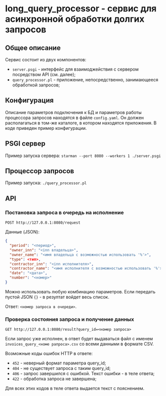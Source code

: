 # long_query_processor - сервис для асинхронной обработки долгих запросов

## Общее описание

Сервис состоит из двух компонентов:

* `server.psgi` - интерфейс для взаимоджействия с сервером посредством API (см. далее);
* `query_processor.pl` - приложение, непосредственно, занимающееся обработкой запросов;

## Конфигурация

Описание параметров подключения к БД и параметров работы процессора запросов находятся в файле `config.yaml`. Он должен располагаться в том-же каталоге, в котором находятся приложения. В коде приведен пример конфигурации.

## PSGI сервер  

Пример запуска сервера: `starman --port 8080 --workers 1 ./server.psgi`

## Процессор запросов

Пример запуска: `./query_processor.pl`

## API

### Постановка запроса в очередь на исполнение

`POST http://127.0.0.1:8080/request`

Данные (JSON):

```json
{
  "period": "<период>",
  "owner_inn": "<inn владельца>",
  "owner_name": "<имя владельца с возможностью использовать '%'>",
  "type": <тип>,
  "contractor_inn": "<inn исполнителя>",
  "contractor_name": "<имя исполнителя с возможностью использовать '%'>",
  "date": "<дата>",
  "number": "<номер>"
}
```
Можно использовать любую комбинацию параметров. Если передать пустой JSON `{}` - в резултат войдет весь список.

Ответ: `<номер запроса в очереди>`.

### Проверка состояния запроса и получение данных

`GET http://127.0.0.1:8080/result?query_id=<номер запроса>`

Если запрос уже исполнен, в ответ будет выдаваться файл с именем `invoices_query_<номе рапроса>.csv` со всеми данными в формате CSV.

Возможные коды ошибок HTTP в ответе:

* `452` - неверный формат параметра query_id;
* `404` - не существует запроса с таким query_id;
* `406` - запрос завершился с ошибкой. Текст ошибки - в теле ответа;
* `422` - обработка запроса не завершена;

Для всех этих кодов в теле ответа выдается текст с пояснением.

